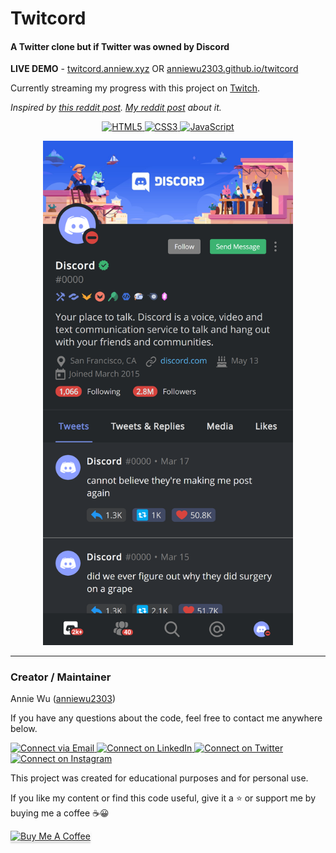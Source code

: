 # Twitcord

#### A Twitter clone but if Twitter was owned by Discord

**LIVE DEMO** - [twitcord.anniew.xyz](https://twitcord.anniew.xyz/) OR [anniewu2303.github.io/twitcord](https://anniewu2303.github.io/twitcord/)

Currently streaming my progress with this project on [Twitch](https://www.twitch.tv/anniedotexe).

_Inspired by [this reddit post](https://www.reddit.com/r/discordapp/comments/lxjoe1/if_twitter_were_owned_by_discord/)._
_[My reddit post](https://www.reddit.com/r/discordapp/comments/m6qzi5/re_if_twitter_were_owned_by_discord_but_i_made_it/?utm_source=share&utm_medium=web2x&context=3) about it._

<p align="center">
      <a href="https://www.w3schools.com/html/"> 
        <img alt="HTML5" src="https://img.shields.io/badge/-HTML5-E44D26?style=flat&logo=html5&logoColor=white"/>
    </a>
    <a href="https://www.w3schools.com/css/"> 
        <img alt="CSS3" src="https://img.shields.io/badge/-CSS3-2965f1?style=flat&logo=css3&logoColor=white"/>
    </a>
    <a href="https://www.w3schools.com/js/DEFAULT.asp"> 
        <img alt="JavaScript" src="https://img.shields.io/badge/-JavaScript-F0DB4F?style=flat&logo=javascript&logoColor=white"/>
    </a>
</p>

<p align="center">
    <img alt="Mobile Demo Screenshot" src="./img/screenshot.png" width="400px">
</p>

---

### Creator / Maintainer

Annie Wu ([anniewu2303](https://github.com/anniewu2303))

If you have any questions about the code, feel free to contact me anywhere below.

<p align="left">
  <a href="mailto:anniewu2303@gmail.com"> 
    <img alt="Connect via Email" src="https://img.shields.io/badge/Gmail-c14438?style=flat&logo=Gmail&logoColor=white" />
  </a>
  <a href="https://www.linkedin.com/in/anniewu2303/"> 
    <img alt="Connect on LinkedIn" src="https://img.shields.io/badge/-LinkedIn-0072b1?style=flat&logo=Linkedin&logoColor=white" />
  </a>
  <a href="https://twitter.com/intent/follow?screen_name=anniedotexe"> 
    <img alt="Connect on Twitter" src="https://img.shields.io/badge/-Twitter-00acee?style=flat&logo=Twitter&logoColor=white" />
  </a>
  <a href="https://www.instagram.com/anniedotexe/"> 
    <img alt="Connect on Instagram" src="https://img.shields.io/badge/-Instagram-E1306C?style=flat&logo=instagram&logoColor=white" />
  </a>
</p>

This project was created for educational purposes and for personal use.

If you like my content or find this code useful, give it a :star: or support me by buying me a coffee :coffee::grinning:

<a href="https://www.buymeacoffee.com/awu2303" target="_blank"><img src="https://www.buymeacoffee.com/assets/img/custom_images/orange_img.png" alt="Buy Me A Coffee" style="height: 41px !important;width: 174px !important;box-shadow: 0px 3px 2px 0px rgba(190, 190, 190, 0.5) !important;-webkit-box-shadow: 0px 3px 2px 0px rgba(190, 190, 190, 0.5) !important;" ></a>
